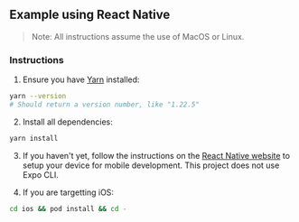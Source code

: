 ## Example using React Native

> Note: All instructions assume the use of MacOS or Linux.

### Instructions

1. Ensure you have [Yarn](https://yarnpkg.com/getting-started/install) installed:

```bash
yarn --version
# Should return a version number, like "1.22.5"
```

2. Install all dependencies:

```bash
yarn install
```

3. If you haven't yet, follow the instructions on the [React Native website](https://reactnative.dev/docs/environment-setup) to setup your device for mobile development. This project does not use Expo CLI.

4. If you are targetting iOS:

```bash
cd ios && pod install && cd -
```
